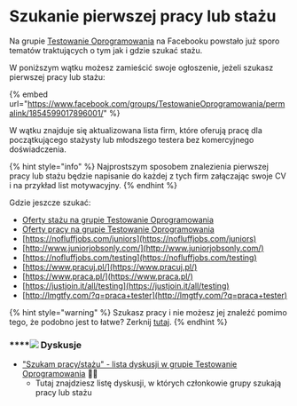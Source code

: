 # Szukanie pierwszej pracy lub stażu

Na grupie [Testowanie Oprogramowania](http://bit.ly/2uvEYzj) na Facebooku powstało już sporo tematów traktujących o tym jak i gdzie szukać stażu.

W poniższym wątku możesz zamieścić swoje ogłoszenie, jeżeli szukasz pierwszej pracy lub stażu:

{% embed url="https://www.facebook.com/groups/TestowanieOprogramowania/permalink/1854599017896001/" %}

W wątku znajduje się aktualizowana lista firm, które oferują pracę dla początkującego stażysty lub młodszego testera bez komercyjnego doświadczenia.

{% hint style="info" %}
Najprostszym sposobem znalezienia pierwszej pracy lub stażu będzie napisanie do każdej z tych firm załączając swoje CV i na przykład list motywacyjny.
{% endhint %}

Gdzie jeszcze szukać:

* [Oferty stażu na grupie Testowanie Oprogramowania](https://www.facebook.com/groups/141683635854223/post_tags/?post_tag_id=1765229770166260)
* [Oferty pracy na grupie Testowanie Oprogramowania](https://www.facebook.com/groups/141683635854223/post_tags/?post_tag_id=1765176240171613)
* [https://nofluffjobs.com/juniors](https://nofluffjobs.com/juniors)
* [http://www.juniorjobsonly.com/](http://www.juniorjobsonly.com/)
* [https://nofluffjobs.com/testing](https://nofluffjobs.com/testing)
* [https://www.pracuj.pl/](https://www.pracuj.pl/)
* [https://www.praca.pl/](https://www.praca.pl/)
* [https://justjoin.it/all/testing](https://justjoin.it/all/testing)
* [http://lmgtfy.com/?q=praca+tester](http://lmgtfy.com/?q=praca+tester)

{% hint style="warning" %}
Szukasz pracy i nie możesz jej znaleźć pomimo tego, że podobno jest to łatwe? Zerknij [tutaj](./#szukasz-pracy-i-nie-mozesz-jej-znalezc-pomimo-tego-ze-podobno-jest-to-latwe).
{% endhint %}

### \*\*\*\*![](../.gitbook/assets/icons8-facebook-50%20%289%29.png) **Dyskusje**

* ["Szukam pracy/stażu" - lista dyskusji w grupie Testowanie Oprogramowania](https://www.facebook.com/groups/141683635854223/post_tags/?post_tag_id=1765195193503051) 🏤🌞
  * Tutaj znajdziesz listę dyskusji, w których członkowie grupy szukają pracy lub stażu

